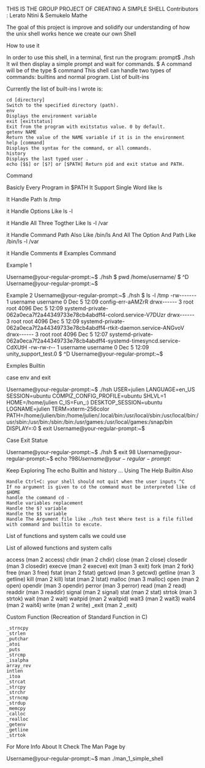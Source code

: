 THIS IS THE GROUP PROJECT OF CREATING A SIMPLE SHELL 
Contributors : Lerato Ntini & Semukelo Mathe

The goal of this project is improve and solidify our understanding of how the unix shell works hence we create our own Shell

How to use it

In order to use this shell, in a terminal, first run the program:
prompt$ ./hsh
It wil then display a simple prompt and wait for commands.
$
A command will be of the type $ command
This shell can handle two types of commands: builtins and normal program.
List of built-ins

Currently the list of built-ins I wrote is:

    cd [directory]
    Switch to the specified directory (path).
    env
    Displays the environment variable
    exit [exitstatus]
    Exit from the program with exitstatus value. 0 by default.
    getenv NAME
    Return the value of the NAME variable if it is in the environment
    help [command]
    Displays the syntax for the command, or all commands.
    history
    Displays the last typed user .
    echo [$$] or [$?] or [$PATH] Return pid and exit statue and PATH.

Command

Basicly Every Program in $PATH It Support Single Word like ls

It Handle Path ls /tmp

it Handle Options Like ls -l

it Handle All Three Togther Like ls -l /var

it Handle Command Path Also Like /bin/ls And All The Option And Path Like /bin/ls -l /var

it Handle Comments #
Examples Command

Example 1

Username@your-regular-prompt:~$ ./hsh
$ pwd
/home/username/
$ ^D
Username@your-regular-prompt:~$

Example 2
Username@your-regular-prompt:~$ ./hsh
$ ls -l /tmp 
-rw------- 1 username username    0 Dec  5 12:09 config-err-aAMZrR
drwx------ 3 root   root   4096 Dec  5 12:09 systemd-private-062a0eca7f2a44349733e78cb4abdff4-colord.service-V7DUzr
drwx------ 3 root   root   4096 Dec  5 12:09 systemd-private-062a0eca7f2a44349733e78cb4abdff4-rtkit-daemon.service-ANGvoV
drwx------ 3 root   root   4096 Dec  5 12:07 systemd-private-062a0eca7f2a44349733e78cb4abdff4-systemd-timesyncd.service-CdXUtH
-rw-rw-r-- 1 username username    0 Dec  5 12:09 unity_support_test.0
$ ^D
Username@your-regular-prompt:~$

Exmples Builtin

case env and exit

Username@your-regular-prompt:~$ ./hsh
USER=julien
LANGUAGE=en_US
SESSION=ubuntu
COMPIZ_CONFIG_PROFILE=ubuntu
SHLVL=1
HOME=/home/julien
C_IS=Fun_:)
DESKTOP_SESSION=ubuntu
LOGNAME=julien
TERM=xterm-256color
PATH=/home/julien/bin:/home/julien/.local/bin:/usr/local/sbin:/usr/local/bin:/usr/sbin:/usr/bin:/sbin:/bin:/usr/games:/usr/local/games:/snap/bin
DISPLAY=:0
$ exit
Username@your-regular-prompt:~$ 

Case Exit Statue

Username@your-regular-prompt:~$ ./hsh
$ exit 98
Username@your-regular-prompt:~$ echo $?
98
Username@your-regular-prompt:~$

Keep Exploring The echo Builtin and history ... Using The Help Builtin
Also

    Handle Ctrl+C: your shell should not quit when the user inputs ^C
    If no argument is given to cd the command must be interpreted like cd $HOME
    handle the command cd -
    Handle variables replacement
    Handle the $? variable
    Handle the $$ variable
    Handle The Argument file like ./hsh test Where test is a file filled with command and builtin to excute.


List of functions and system calls we could use

List of allowed functions and system calls

access (man 2 access)
chdir (man 2 chdir)
close (man 2 close)
closedir (man 3 closedir)
execve (man 2 execve)
exit (man 3 exit)
fork (man 2 fork)
free (man 3 free)
fstat (man 2 fstat)
getcwd (man 3 getcwd)
getline (man 3 getline)
kill (man 2 kill)
lstat (man 2 lstat)
malloc (man 3 malloc)
open (man 2 open)
opendir (man 3 opendir)
perror (man 3 perror)
read (man 2 read)
readdir (man 3 readdir)
signal (man 2 signal)
stat (man 2 stat)
strtok (man 3 strtok)
wait (man 2 wait)
waitpid (man 2 waitpid)
wait3 (man 2 wait3)
wait4 (man 2 wait4)
write (man 2 write)
_exit (man 2 _exit)



Custom Function (Recreation of Standard Function in C)

    _strncpy
    _strlen
    _putchar
    _atoi
    _puts
    _strcmp
    _isalpha
    array_rev
    intlen
    _itoa
    _strcat
    _strcpy
    _strchr
    _strncmp
    _strdup
    _memcpy
    _calloc
    _realloc
    _getenv
    _getline
    _strtok

For More Info About It Check The Man Page by

Username@your-regular-prompt:~$ man ./man_1_simple_shell
  
